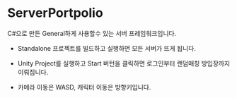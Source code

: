 # ServerPortpolio
C#으로 만든 General하게 사용할수 있는 서버 프레임워크입니다.

* Standalone 프로젝트를 빌드하고 실행하면 모든 서버가 뜨게 됩니다.


* Unity Project를 실행하고 Start 버턴을 클릭하면 로그인부터 랜덤매칭 방입장까지 이뤄집니다.


* 카메라 이동은 WASD, 캐릭터 이동은 방향키입니다.


